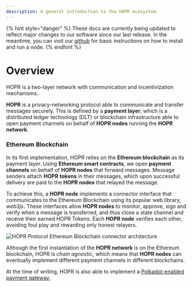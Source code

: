 ```yaml
---
description: A general introduction to the HOPR ecosystem.
---
```


{% hint style="danger" %}
These docs are currently being updated to reflect major changes to our software since our last release. In the meantime, you can visit our [github](www.github.com/hoprnet/hoprnet) for basic instructions on how to install and run a node.
{% endhint %}

# Overview

HOPR is a two-layer network with communication and incentivization mechanisms.

**HOPR** is a privacy-networking protocol able to communicate and transfer messages securely. This is defined by a **payment layer**, which is a distributed ledger technology \(DLT\) or blockchain infrastructure able to open payment channels on behalf of **HOPR nodes** running the **HOPR network**.

### Ethereum Blockchain

In its first implementation, HOPR relies on the **Ethereum blockchain** as its payment layer. Using **Ethereum smart contracts**, we open **payment channels** on behalf of **HOPR nodes** that forward messages. Message senders attach **HOPR** **tokens** in their messages, which upon successful delivery are paid to the **HOPR nodes** that relayed the message.

To achieve this, a **HOPR node** implements a connector interface that communicates to the Ethereum Blockchain using its popular web library, _web3js_**.** These interfaces allow **HOPR nodes** to monitor, approve, sign and verify when a message is transferred, and thus close a state channel and receive their earned HOPR Tokens. Each **HOPR node** verifies each other, avoiding foul play and rewarding only honest relayers.

![HOPR Protocol Ethereum Blockchain connector architecture](.gitbook/assets/image%20%2821%29.png)

Although the first instantiation of the **HOPR network** is on the Ethereum blockchain, HOPR is _chain agnostic_**,** which means that **HOPR nodes** can eventually implement different payment channels in different blockchains.

At the time of writing, HOPR is also able to implement a [Polkadot-enabled payment gateway.](https://github.com/hoprnet/hopr-polkadot)
